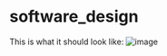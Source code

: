 # software_design

This is what it should look like:
![image](https://user-images.githubusercontent.com/60558136/223490754-df38fde8-c57c-457c-9119-6476e336733b.png)

